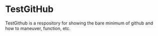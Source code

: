 # TestGitHub
TestGithub is a respository for showing the bare minimum of github and how to maneuver, function, etc.
